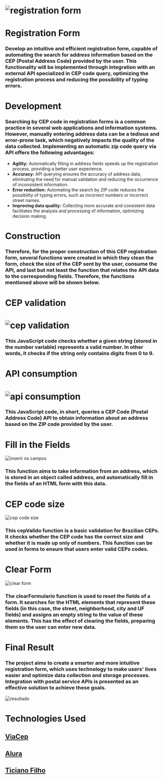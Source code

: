 # ![registration form](images/registration%20form%20logo.png)

# Registration Form 

### Develop an intuitive and efficient registration form, capable of automating the search for address information based on the CEP (Postal Address Code) provided by the user. This functionality will be implemented through integration with an external API specialized in CEP code query, optimizing the registration process and reducing the possibility of typing errors.

# Development

### Searching by CEP code in registration forms is a common practice in several web applications and information systems. However, manually entering address data can be a tedious and error-prone task, which negatively impacts the quality of the data collected. Implementing an automatic zip code query via API offers the following advantages:

 - **Agility:** Automatically filling in address fields speeds up the registration process, providing a better user experience.
 - **Accuracy:** API querying ensures the accuracy of address data, eliminating the need for manual validation and reducing the occurrence of inconsistent information.
 - **Error reduction:** Automating the search by ZIP code reduces the possibility of typing errors, such as incorrect numbers or incorrect street names.
 - **Improving data quality:** Collecting more accurate and consistent data facilitates the analysis and processing of information, optimizing decision making.


# Construction

### Therefore, for the proper construction of this CEP registration form, several functions were created in which they clean the form, check the size of the CEP sent by the user, consume the API, and last but not least the function that relates the API data to the corresponding fields.  Therefore, the functions mentioned above will be shown below.

#  CEP validation

# ![cep validation](images/cepValido.png)

### This JavaScript code checks whether a given string (stored in the number variable) represents a valid number. In other words, it checks if the string only contains digits from 0 to 9.

# API consumption

# ![api consumption](images/consumoCep.png)

### This JavaScript code, in short, queries a CEP Code (Postal Address Code) API to obtain information about an address based on the ZIP code provided by the user.

# Fill in the Fields

![inserir os campos](images/preencher%20os%20campos.png)

### This function aims to take information from an address, which is stored in an object called address, and automatically fill in the fields of an HTML form with this data.

# CEP code size

![cep code size](images/tamanho%20de%20cep.png)

### This cepValido function is a basic validation for Brazilian CEPs. It checks whether the CEP code has the correct size and whether it is made up only of numbers. This function can be used in forms to ensure that users enter valid CEPs codes.

# Clear Form

![clear form](images/limpar%20formulário.png)

### The clearFormulario function is used to reset the fields of a form. It searches for the HTML elements that represent these fields (in this case, the street, neighborhood, city and UF fields) and assigns an empty string to the value of these elements. This has the effect of clearing the fields, preparing them so the user can enter new data.

# Final Result

### The project aims to create a smarter and more intuitive registration form, which uses technology to make users' lives easier and optimize data collection and storage processes. Integration with postal service APIs is presented as an effective solution to achieve these goals.

![resultado](images/projeto%20final.png)

# Technologies Used

## [ViaCep](https://viacep.com.br/)
## [Alura](https://www.alura.com.br/?srsltid=AfmBOor0GEDEMLMLgSHNuV0ooKz1hUMV1XWpdqTrfYDLfyxX_yy-eXBS)
## [Ticiano Filho](https://github.com/TicianoFilho/PesquisaCEP/blob/main/script.js)